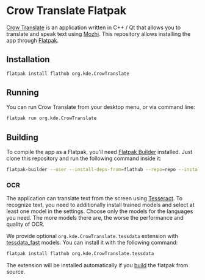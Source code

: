 # Crow Translate Flatpak

[Crow Translate](https://apps.kde.org/crowtranslate) is an application written in C++ / Qt that allows you to translate and speak text using [Mozhi](https://codeberg.org/aryak/mozhi). This repository allows installing the app through [Flatpak](https://flatpak.org).

## Installation

```bash
flatpak install flathub org.kde.CrowTranslate
```

## Running

You can run Crow Translate from your desktop menu, or via command line:

```bash
flatpak run org.kde.CrowTranslate
```

## Building

To compile the app as a Flatpak, you'll need [Flatpak Builder](http://docs.flatpak.org/en/latest/flatpak-builder.html) installed. Just clone this repository and run the following command inside it:

```bash
flatpak-builder --user --install-deps-from=flathub --repo=repo --install builddir org.kde.CrowTranslate.yaml
```

### OCR

The application can translate text from the screen using [Tesseract](https://github.com/tesseract-ocr/tesseract). To recognize text, you need to additionally install trained models and select at least one model in the settings. Choose only the models for the languages you need. The more models there are, the worse the performance and quality of OCR.

 We provide optional `org.kde.CrowTranslate.tessdata` extension with [tessdata_fast](https://github.com/tesseract-ocr/tessdata_fast) models. You can install it with the following command:

```bash
flatpak install flathub org.kde.CrowTranslate.tessdata
```

The extension will be installed automatically if you [build](#building) the flatpak from source.
